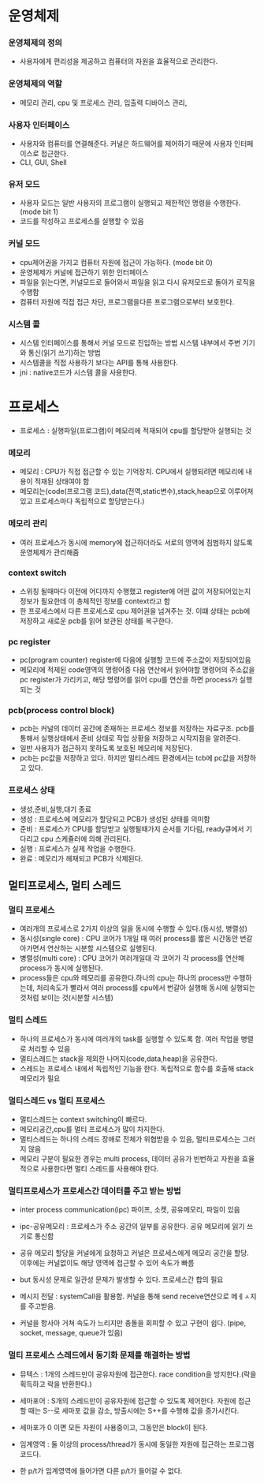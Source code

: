 # 운영체제

### 운영체제의 정의
- 사용자에게 편리성을 제공하고 컴퓨터의 자원을 효율적으로 관리한다.

### 운영체제의 역할
- 메모리 관리, cpu 및 프로세스 관리, 입출력 디바이스 관리,

### 사용자 인터페이스
- 사용자와 컴퓨터를 연결해준다. 커널은 하드웨어를 제어하기 때문에 사용자 인터페이스로 접근한다.
- CLI, GUI, Shell

### 유저 모드
- 사용자 모드는 일반 사용자의 프로그램이 실행되고 제한적인 명령을 수행한다. (mode bit 1)
- 코드를 작성하고 프로세스를 실행할 수 있음

### 커널 모드 
- cpu제어권을 가지고 컴퓨터 자원에 접근이 가능하다. (mode bit 0)
- 운영체제가 커널에 접근하기 위한 인터페이스
- 파일을 읽는다면, 커널모드로 들어와서 파일을 읽고 다시 유저모드로 돌아가 로직을 수행함
- 컴퓨터 자원에 직접 접근 차단, 프로그램을다른 프로그램으로부터 보호한다.

### 시스템 콜
- 시스템 인터페이스를 통해서 커널 모드로 진입하는 방법 시스템 내부에서 주변 기기와 통신(읽기 쓰기)하는 방법
- 시스템콜을 직접 사용하기 보다는 API를 통해 사용한다.
- jni : native코드가 시스템 콜을 사용한다. 

# 프로세스
- 프로세스 : 실행파일(프로그램)이 메모리에 적재되어 cpu를 할당받아 실행되는 것

### 메모리
- 메모리 :  CPU가 직접 접근할 수 있는 기억장치. CPU에서 실행되려면 메모리에 내용이 적재된 상태여야 함
- 메모리는(code(프로그램 코드),data(전역,static변수),stack,heap으로 이루어져 있고 프로세스마다 독립적으로 할당받는다.)

### 메모리 관리
- 여러 프로세스가 동시에 memory에 접근하더라도 서로의 영역에 침범하지 않도록 운영체제가 관리해줌

### context switch
- 스위칭 될때마다 이전에 어디까지 수행했고 register에 어떤 값이 저장되어있는지 정보가 필요한데 이 총체적인 정보를 context라고 함
- 한 프로세스에서 다른 프로세스로 cpu 제어권을 넘겨주는 것. 이떄 상태는 pcb에 저장하고 새로운 pcb를 읽어 보관된 상태를 복구한다.

### pc register
- pc(program counter) register에 다음에 실행할 코드에 주소값이 저장되어있음
- 메모리에 적제된 code영역의 명령어중 다음 연산에서 읽어야할 명령어의 주소값을 pc register가 가리키고, 해당 명령어를 읽어 cpu를 연산을 하면 process가 실행되는 것

### pcb(process control block)
- pcb는 커널의 데이터 공간에 존재하는 프로세스 정보를 저장하는 자료구조. pcb를 통해서 실행상태에서 준비 상태로 작업 상황을 저장하고 시작지점을 알려준다.
- 일반 사용자가 접근하지 못하도록 보호된 메모리에 저장된다.
- pcb는 pc값을 저장하고 있다. 하지만 멀티스레드 환경에서는 tcb에 pc값을 저장하고 있다.

### 프로세스 상태
- 생성,준비,실행,대기 종료
- 생성 : 프로세스에 메모리가 할당되고 PCB가 생성된 상태를 의미함
- 준비 : 프로세스가 CPU를 할당받고 실행될때가지 순서를 기다림, ready큐에서 기다리고 cpu 스케쥴러에 의해 관리된다.
- 실행 : 프로세스가 실제 작업을 수행한다.
- 완료 : 메모리가 헤재되고 PCB가 삭제된다.

## 멀티프로세스, 멀티 스레드

### 멀티 프로세스
- 여러개의 프로세스로 2가지 이상의 일을 동시에 수행할 수 있다.(동시성, 병렬성)
- 동시성(single core) : CPU 코어가 1개일 때 여러 process를 짧은 시간동안 번갈아가면서 연산하는 시분할 시스템으로 실행된다.
- 병렬성(multi core) : CPU 코어가 여러개일대 각 코어가 각 process를 연산해 process가 동시에 실행된다.
- process들은 cpu와 메모리를 공유한다.하나의 cpu는 하나의 process만 수행하는데,
처리속도가 빨라서 여러 process를 cpu에서 번갈아 실행해 동시에 실행되는 것처럼 보이는 것(시분할 시스템)

### 멀티 스레드
- 하나의 프로세스가 동시에 여러개의 task를 실행할 수 있도록 함. 여러 작업을 병렬로 처리할 수 있음
- 멀티스레드는 stack을 제외한 나머지(code,data,heap)을 공유한다.
- 스레드는 프로세스 내에서 독립적인 기능을 한다. 독립적으로 함수를 호출해 stack 메모리가 필요

### 멀티스레드 vs 멀티 프로세스
- 멀티스레드는 context switching이 빠르다.
- 메모리공간,cpu를 멀티 프로세스가 많이 차지한다.
- 멀티스레드는 하나의 스레드 장애로 전체가 위협받을 수 있음, 멀티프로세스는 그러지 않음
- 메모리 구분이 필요한 경우는 multi process, 데이터 공유가 빈번하고 자원을 효율적으로 사용한다면 멀티 스레드를 사용해야 한다.

### 멀티프로세스가 프로세스간 데이터를 주고 받는 방법
- inter process communication(ipc) 파이프, 소켓, 공유메모리, 파일이 있음
- ipc-공유메모리 : 프로세스가 주소 공간의 일부를 공유한다. 공유 메모리에 읽기 쓰기로 통신함
- 공유 메모리 할당을 커널에게 요청하고 커널은 프로세스에게 메모리 공간을 할당. 이후에는 커널없이도 해당 영역에 접근할 수 있어 속도가 빠름
- but 동시성 문제로 일관성 문제가 발생할 수 있다. 프로세스간 합의 필요

- 메시지 전달 : systemCall을 활용함. 커널을 통해 send receive연산으로 메ㅔㅅ지를 주고받음.
- 커널을 항사아 거쳐 속도가 느리지만 충돌을 회피할 수 있고 구현이 쉽다. (pipe, socket, message, queue가 있음)

### 멀티 프로세스 스레드에서 동기화 문제를 해결하는 방법
- 뮤텍스 : 1개의 스레드만이 공유자원에 접근한다. race condition을 방지한다.(락을 획득하고 락을 반환한다.)
- 세마포어 : S개의 스레드만이 공유자원에 접근할 수 있도록 제어한다. 자원에 접근할 때는 S--로
세마포 값을 감소, 방출시에는 S++를 수행해 값을 증가시킨다. 
- 세마포가 0 이면 모든 자원이 사용중이고, 그동안은 block이 된다.

- 임계영역 : 둘 이상의 process/thread가 동시에 동일한 자원에 접근하는 프로그램 코드다.
- 한 p/t가 임계영역에 들어가면 다른 p/t가 들어갈 수 없다.